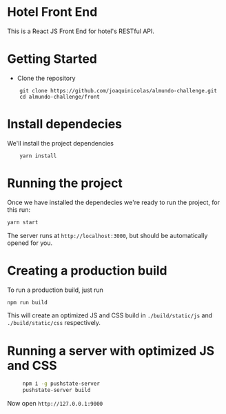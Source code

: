 # Hotel Front End
 This is a React JS Front End for hotel's RESTful API.
# Getting Started

- Clone the repository

```shell
    git clone https://github.com/joaquinicolas/almundo-challenge.git
    cd almundo-challenge/front
```

# Install dependecies

We'll install the project dependencies

```shell
    yarn install
```

# Running the project

Once we have installed the dependecies we're ready to run the project, for this run:

```sh
yarn start
```

The server runs at `http://localhost:3000`, but should be automatically opened for you.

# Creating a production build

To run a production build, just run

```sh
npm run build
```

This will create an optimized JS and CSS build in `./build/static/js` and `./build/static/css` respectively.

# Running a server with optimized JS and CSS
``` sh
     npm i -g pushstate-server
     pushstate-server build
```
Now open `http://127.0.0.1:9000`